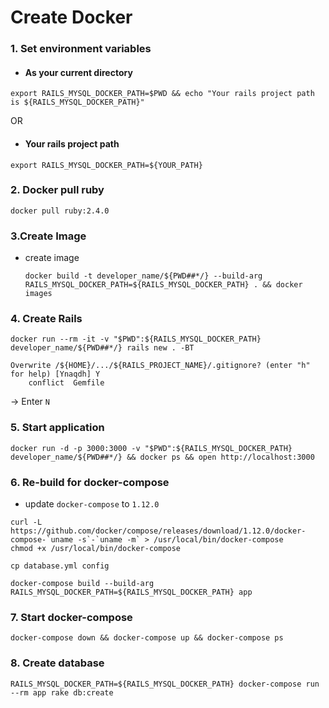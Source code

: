 # Create Docker

### 1. Set environment variables

  - #### As your current directory

```
export RAILS_MYSQL_DOCKER_PATH=$PWD && echo "Your rails project path is ${RAILS_MYSQL_DOCKER_PATH}"
```

  OR

  - #### Your rails project path

```
export RAILS_MYSQL_DOCKER_PATH=${YOUR_PATH}
```

### 2. Docker pull ruby

`
docker pull ruby:2.4.0
`

### 3.Create Image

  * create image
  
    ```
    docker build -t developer_name/${PWD##*/} --build-arg RAILS_MYSQL_DOCKER_PATH=${RAILS_MYSQL_DOCKER_PATH} . && docker images
    ```

### 4. Create Rails

```
docker run --rm -it -v "$PWD":${RAILS_MYSQL_DOCKER_PATH} developer_name/${PWD##*/} rails new . -BT
```

```
Overwrite /${HOME}/.../${RAILS_PROJECT_NAME}/.gitignore? (enter "h" for help) [Ynaqdh] Y
    conflict  Gemfile
```
-> Enter `N`

### 5. Start application



```
docker run -d -p 3000:3000 -v "$PWD":${RAILS_MYSQL_DOCKER_PATH} developer_name/${PWD##*/} && docker ps && open http://localhost:3000
```

### 6. Re-build for docker-compose

  - update `docker-compose` to `1.12.0`

```
curl -L https://github.com/docker/compose/releases/download/1.12.0/docker-compose-`uname -s`-`uname -m` > /usr/local/bin/docker-compose
chmod +x /usr/local/bin/docker-compose
```

`
cp database.yml config
`

```
docker-compose build --build-arg RAILS_MYSQL_DOCKER_PATH=${RAILS_MYSQL_DOCKER_PATH} app
```

### 7. Start docker-compose

```
docker-compose down && docker-compose up && docker-compose ps
```

### 8. Create database

```
RAILS_MYSQL_DOCKER_PATH=${RAILS_MYSQL_DOCKER_PATH} docker-compose run --rm app rake db:create
```

